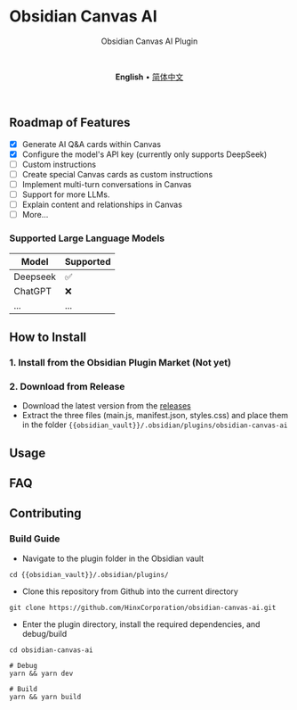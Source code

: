 # Obsidian Canvas AI

<p align=center>
Obsidian Canvas AI Plugin
</p>

<br>

<p align=center>
<b>English</b> • <a href="https://github.com/HinxCorporation/obsidian-canvas-ai/blob/master/README-zh.md">简体中文</a>
</p>

<br>

## Roadmap of Features

- [x] Generate AI Q&A cards within Canvas
- [x] Configure the model's API key (currently only supports DeepSeek)
- [ ] Custom instructions
- [ ] Create special Canvas cards as custom instructions
- [ ] Implement multi-turn conversations in Canvas
- [ ] Support for more LLMs.
- [ ] Explain content and relationships in Canvas
- [ ] More...

### Supported Large Language Models

| Model     | Supported |
| -------- | ---------- |
| Deepseek | ✅         |
| ChatGPT  | ❌         |
| ...      | ...        |

## How to Install

### 1. Install from the Obsidian Plugin Market (Not yet)

### 2. Download from Release

- Download the latest version from the [releases](https://github.com/HinxCorporation/obsidian-canvas-ai/releases/tag/0.1.0)
- Extract the three files (main.js, manifest.json, styles.css) and place them in the folder `{{obsidian_vault}}/.obsidian/plugins/obsidian-canvas-ai`

## Usage

## FAQ

## Contributing

### Build Guide

- Navigate to the plugin folder in the Obsidian vault

```shell
cd {{obsidian_vault}}/.obsidian/plugins/
```

- Clone this repository from Github into the current directory

```shell
git clone https://github.com/HinxCorporation/obsidian-canvas-ai.git
```

- Enter the plugin directory, install the required dependencies, and debug/build

```shell
cd obsidian-canvas-ai

# Debug
yarn && yarn dev

# Build
yarn && yarn build
```
